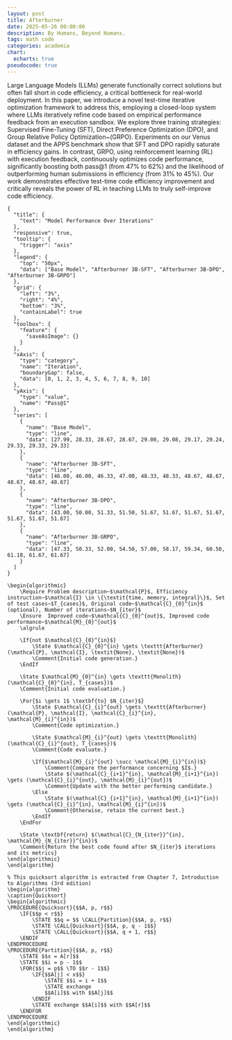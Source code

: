 ```yaml
---
layout: post
title: Afterburner
date: 2025-05-26 00:00:00
description: By Humans, Beyond Humans.
tags: math code
categories: academia
chart:
  echarts: true
pseudocode: true
---
```


Large Language Models (LLMs) generate functionally correct solutions but often fall short in code efficiency, a critical bottleneck for real-world deployment. In this paper, we introduce a novel test-time iterative optimization framework to address this, employing a closed-loop system where LLMs iteratively refine code based on empirical performance feedback from an execution sandbox. We explore three training strategies: Supervised Fine-Tuning (SFT), Direct Preference Optimization (DPO), and Group Relative Policy Optimization~(GRPO). Experiments on our Venus dataset and the APPS benchmark show that SFT and DPO rapidly saturate in efficiency gains. In contrast, GRPO, using reinforcement learning (RL) with execution feedback, continuously optimizes code performance, significantly boosting both pass@1 (from 47% to 62%) and the likelihood of outperforming human submissions in efficiency (from 31% to 45%). Our work demonstrates effective test-time code efficiency improvement and critically reveals the power of RL in teaching LLMs to truly self-improve code efficiency.

```echarts
{
  "title": {
    "text": "Model Performance Over Iterations"
  },
  "responsive": true,
  "tooltip": {
    "trigger": "axis"
  },
  "legend": {
    "top": "50px",
    "data": ["Base Model", "Afterburner 3B-SFT", "Afterburner 3B-DPO", "Afterburner 3B-GRPO"]
  },
  "grid": {
    "left": "3%",
    "right": "4%",
    "bottom": "3%",
    "containLabel": true
  },
  "toolbox": {
    "feature": {
      "saveAsImage": {}
    }
  },
  "xAxis": {
    "type": "category",
    "name": "Iteration",
    "boundaryGap": false,
    "data": [0, 1, 2, 3, 4, 5, 6, 7, 8, 9, 10]
  },
  "yAxis": {
    "type": "value",
    "name": "Pass@1"
  },
  "series": [
    {
      "name": "Base Model",
      "type": "line",
      "data": [27.99, 28.33, 28.67, 28.67, 29.00, 29.08, 29.17, 29.24, 29.33, 29.33, 29.33]
    },
    {
      "name": "Afterburner 3B-SFT",
      "type": "line",
      "data": [46.00, 46.00, 46.33, 47.00, 48.33, 48.33, 48.67, 48.67, 48.67, 48.67, 48.67]
    },
    {
      "name": "Afterburner 3B-DPO",
      "type": "line",
      "data": [43.00, 50.00, 51.33, 51.50, 51.67, 51.67, 51.67, 51.67, 51.67, 51.67, 51.67]
    },
    {
      "name": "Afterburner 3B-GRPO",
      "type": "line",
      "data": [47.33, 50.33, 52.00, 54.50, 57.00, 58.17, 59.34, 60.50, 61.18, 61.67, 61.67]
    }
  ]
}
```

```pseudocode
\begin{algorithmic}
    \Require Problem description~$\mathcal{P}$, Efficiency instruction~$\mathcal{I} \in \{\textit{time, memory, integral}\}$, Set of test cases~$T_{cases}$, Original code~$\mathcal{C}_{0}^{in}$ (optional), Number of iterations~$N_{iter}$ 
    \Ensure  Improved code~$\mathcal{C}_{0}^{out}$, Improved code performance~$\mathcal{M}_{0}^{out}$
    \algrule
    
    \If{not $\mathcal{C}_{0}^{in}$}
        \State $\mathcal{C}_{0}^{in} \gets \texttt{Afterburner}(\mathcal{P}, \mathcal{I}, \textit{None}, \textit{None})$
        \Comment{Initial code generation.}
    \EndIf
    
    \State $\mathcal{M}_{0}^{in} \gets \texttt{Monolith}(\mathcal{C}_{0}^{in}, T_{cases})$
    \Comment{Initial code evaluation.}

    \For{$i \gets 1$ \textbf{to} $N_{iter}$}
        \State $\mathcal{C}_{i}^{out} \gets \texttt{Afterburner}(\mathcal{P}, \mathcal{I}, \mathcal{C}_{i}^{in}, \mathcal{M}_{i}^{in})$
        \Comment{Code optimization.}
    
        \State $\mathcal{M}_{i}^{out} \gets \texttt{Monolith}(\mathcal{C}_{i}^{out}, T_{cases})$
        \Comment{Code evaluate.}
    
        \If{$\mathcal{M}_{i}^{out} \succ \mathcal{M}_{i}^{in})$}
            \Comment{Compare the performance concerning $I$.}
            \State $(\mathcal{C}_{i+1}^{in}, \mathcal{M}_{i+1}^{in}) \gets (\mathcal{C}_{i}^{out}, \mathcal{M}_{i}^{out})$
            \Comment{Update with the better performing candidate.}
        \Else
            \State $(\mathcal{C}_{i+1}^{in}, \mathcal{M}_{i+1}^{in}) \gets (\mathcal{C}_{i}^{in}, \mathcal{M}_{i}^{in})$
            \Comment{Otherwise, retain the current best.}
        \EndIf
    \EndFor
    
    \State \textbf{return} $(\mathcal{C}_{N_{iter}}^{in}, \mathcal{M}_{N_{iter}}^{in})$
    \Comment{Return the best code found after $N_{iter}$ iterations and its metrics}
\end{algorithmic}
\end{algorithm}
```

```pseudocode
% This quicksort algorithm is extracted from Chapter 7, Introduction to Algorithms (3rd edition)
\begin{algorithm}
\caption{Quicksort}
\begin{algorithmic}
\PROCEDURE{Quicksort}{$$A, p, r$$}
    \IF{$$p < r$$}
        \STATE $$q = $$ \CALL{Partition}{$$A, p, r$$}
        \STATE \CALL{Quicksort}{$$A, p, q - 1$$}
        \STATE \CALL{Quicksort}{$$A, q + 1, r$$}
    \ENDIF
\ENDPROCEDURE
\PROCEDURE{Partition}{$$A, p, r$$}
    \STATE $$x = A[r]$$
    \STATE $$i = p - 1$$
    \FOR{$$j = p$$ \TO $$r - 1$$}
        \IF{$$A[j] < x$$}
            \STATE $$i = i + 1$$
            \STATE exchange
            $$A[i]$$ with $$A[j]$$
        \ENDIF
        \STATE exchange $$A[i]$$ with $$A[r]$$
    \ENDFOR
\ENDPROCEDURE
\end{algorithmic}
\end{algorithm}
```
